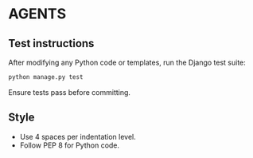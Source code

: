 # AGENTS

## Test instructions
After modifying any Python code or templates, run the Django test suite:

```bash
python manage.py test
```

Ensure tests pass before committing.

## Style
- Use 4 spaces per indentation level.
- Follow PEP 8 for Python code.
